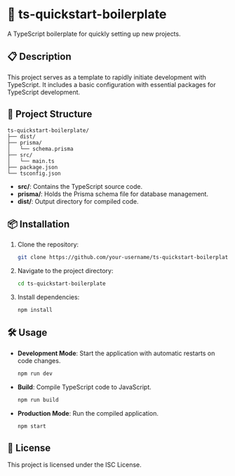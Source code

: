 # 🚀 ts-quickstart-boilerplate

A TypeScript boilerplate for quickly setting up new projects.

## 📋 Description

This project serves as a template to rapidly initiate development with TypeScript. It includes a basic configuration with essential packages for TypeScript development.

## 📂 Project Structure

```
ts-quickstart-boilerplate/
├── dist/
├── prisma/
│   └── schema.prisma
├── src/
│   └── main.ts
├── package.json
└── tsconfig.json
```

- **src/**: Contains the TypeScript source code.
- **prisma/**: Holds the Prisma schema file for database management.
- **dist/**: Output directory for compiled code.

## 📦 Installation

1. Clone the repository:

   ```bash
   git clone https://github.com/your-username/ts-quickstart-boilerplate.git
   ```

2. Navigate to the project directory:

   ```bash
   cd ts-quickstart-boilerplate
   ```

3. Install dependencies:

   ```bash
   npm install
   ```

## 🛠️ Usage

- **Development Mode**: Start the application with automatic restarts on code changes.

  ```bash
  npm run dev
  ```

- **Build**: Compile TypeScript code to JavaScript.

  ```bash
  npm run build
  ```

- **Production Mode**: Run the compiled application.

  ```bash
  npm start
  ```

## 📄 License

This project is licensed under the ISC License.